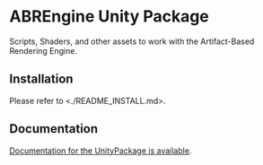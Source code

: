 # ABREngine Unity Package

Scripts, Shaders, and other assets to work with the Artifact-Based Rendering Engine.

## Installation

Please refer to <./README_INSTALL.md>.

## Documentation

[Documentation for the UnityPackage is available](https://ivlab.github.io/ABREngine-UnityPackage).
